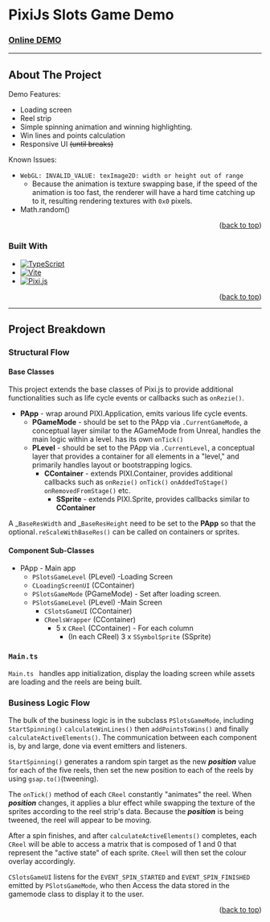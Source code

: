 # PixiJs Slots Game Demo

### [Online DEMO](https://pixi-slots-game-kodewerfers-projects.vercel.app/)

---

<!-- ABOUT THE PROJECT -->

## About The Project

Demo Features:

* Loading screen
* Reel strip
* Simple spinning animation and winning highlighting.
* Win lines and points calculation
* Responsive UI ~~(until breaks)~~

Known Issues:

* `WebGL: INVALID_VALUE: texImage2D: width or height out of range`
    * Because the animation is texture swapping base, if the speed of the animation is too fast, the renderer will have
      a hard time catching up to it, resulting rendering textures with `0x0` pixels.
* Math.random()

<p align="right">(<a href="#readme-top">back to top</a>)</p>

### Built With

* [![TypeScript][typescript-badge]][typescript-url]
* [![Vite][vite-badge]][vite-url]
* [![Pixi.js][pixi-badge]][pixi-url]

<p align="right">(<a href="#readme-top">back to top</a>)</p>

---

## Project Breakdown

### Structural Flow

#### Base Classes

This project extends the base classes of Pixi.js to provide additional functionalities such as life cycle events or
callbacks such as `onRezie()`.

* **PApp** - wrap around PIXI.Application, emits various life cycle events.
    * **PGameMode** - should be set to the PApp via `.CurrentGameMode`, a conceptual layer similar to the AGameMode from
      Unreal, handles the main logic within a level. has its own `onTick()`
    * **PLevel** - should be set to the PApp via `.CurrentLevel`, a conceptual layer that provides a container for all
      elements in a "level," and primarily handles layout or bootstrapping logics.
        * **CContainer** - extends PIXI.Container, provides additional callbacks such as  `onRezie()` `onTick()`
          `onAddedToStage()` `onRemovedFromStage()` etc.
            * **SSprite** - extends PIXI.Sprite, provides callbacks similar to  **CContainer**

A _`BaseResWidth` and _`BaseResHeight` need to be set to the **PApp** so that the optional`.reScaleWithBaseRes()` can be
called on containers or sprites.

#### Component Sub-Classes

* PApp - Main app
    * `PSlotsGameLevel` (PLevel) -Loading Screen
    * `CLoadingScreenUI` (CContainer)
    * `PSlotsGameMode` (PGameMode) - Set after loading screen.
    * `PSlotsGameLevel` (PLevel) -Main Screen
        * `CSlotsGameUI` (CContainer)
        * `CReelsWrapper` (CContainer)
            * 5 x `CReel` (CContainer) - For each column
                * (In each CReel) 3 x `SSymbolSprite` (SSprite)

### `Main.ts`

`Main.ts ` handles app initialization, display the loading screen while assets are loading and the reels are being
built.

### Business Logic Flow

The bulk of the business logic is in the subclass `PSlotsGameMode`, including `StartSpinning()` `calculateWinLines()`
then `addPointsToWins()` and finally `calculateActiveElements()`. The communication between each component is, by and
large, done via event emitters and listeners.

`StartSpinning()` generates a random spin target as the new _**position**_ value for each of the five reels, then set
the new position to each of the reels by using `gsap.to()`(tweening).

The `onTick()` method of each `CReel` constantly "animates" the reel. When _**position**_ changes, it applies a blur
effect while swapping the texture of the sprites according to the reel strip's data. Because the _**position**_ is being
tweened, the reel will appear to be moving.

After a spin finishes, and after `calculateActiveElements()` completes, each `CReel` will be able to access a matrix
that is composed of 1 and 0 that represent the "active state" of each sprite. `CReel` will then set the colour overlay
accordingly.

`CSlotsGameUI` listens for the `EVENT_SPIN_STARTED` and `EVENT_SPIN_FINISHED` emitted by `PSlotsGameMode`, who then
Access the data stored in the gamemode class to display it to the user.

<p align="right">(<a href="#readme-top">back to top</a>)</p>


[typescript-badge]: https://img.shields.io/badge/TypeScript-3178C6?style=for-the-badge&logo=typescript&logoColor=white

[typescript-url]: https://www.typescriptlang.org/

[vite-badge]: https://img.shields.io/badge/Vite-B73BFE?style=for-the-badge&logo=vite&logoColor=FFD62E

[vite-url]: https://vitejs.dev/

[pixi-badge]: https://img.shields.io/badge/Pixi.js-22949b?style=for-the-badge&logo=pixi&logoColor=white

[pixi-url]: https://pixijs.com/